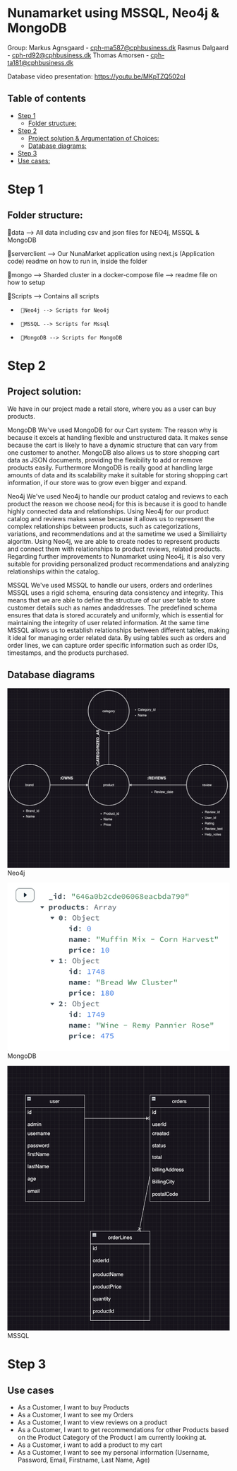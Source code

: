 # Nunamarket using MSSQL, Neo4j & MongoDB
Group:
Markus Agnsgaard - cph-ma587@cphbusiness.dk
Rasmus Dalgaard - cph-rd92@cphbusiness.dk
Thomas Amorsen - cph-ta181@cphbusiness.dk

Database video presentation: https://youtu.be/MKpTZQ502oI

## Table of contents
- [Step 1](#step-1)
  - [Folder structure:](#folder-structure)
- [Step 2](#step-2)
  - [Project solution & Argumentation of Choices:](#Project-resume)
  - [Database diagrams:](#Database-diagrams)
- [Step 3](#step-3)
 - [Use cases:](#Use-cases)

# Step 1
## Folder structure:
📁data --> All data including csv and json files for NEO4j, MSSQL & MongoDB

📁serverclient --> Our NunaMarket application using next.js (Application code) readme on how to run in, inside the folder

📁mongo --> Sharded cluster in a docker-compose file --> readme file on how to setup

📁Scripts --> Contains all scripts
-      📁Neo4j --> Scripts for Neo4j
-      📁MSSQL --> Scripts for Mssql
-      📁MongoDB --> Scripts for MongoDB

# Step 2
## Project solution:
We have in our project made a retail store, where you as a user can buy products.

MongoDB
We've used MongoDB for our Cart system:
The reason why is because it excels at handling flexible and unstructured data. It makes sense because the cart is likely to have a dynamic structure that can vary from one customer to another. MongoDB also allows us to store shopping cart data as JSON documents, providing the flexibility to add or remove products easily. Furthermore MongoDB is really good at handling large amounts of data and its scalability make it suitable for storing shopping cart information, if our store was to grow even bigger and expand.

Neo4j
We've used Neo4j to handle our product catalog and reviews to each product
the reason we choose neo4j for this is because it is good to handle highly connected data and relationships. Using Neo4j for our product catalog and reviews makes sense because it allows us to represent the complex relationships between products, such as categorizations, variations, and recommendations and at the sametime we used a Similiairty algoritm. Using Neo4j, we are able to  create nodes to represent products and connect them with relationships to product reviews, related products. Regarding further improvements to Nunamarket using Neo4j, it is also very suitable for providing personalized product recommendations and analyzing relationships within the catalog.

MSSQL
We've used MSSQL to handle our users, orders and orderlines
MSSQL uses a rigid schema, ensuring data consistency and integrity. This means that we are able to define the structure of our user table to store customer details such as names andaddresses. The predefined schema ensures that data is stored accurately and uniformly, which is essential for maintaining the integrity of user related information.
At the same time MSSQL allows us to establish relationships between different tables, making it ideal for managing order related data. By using tables such as orders and order lines, we can capture order specific information such as order IDs, timestamps, and the products purchased.
## Database diagrams

![Screenshot](neo.png)
Neo4j

![Screenshot](mongo.png)
MongoDB

![Screenshot](mssql.png)
MSSQL

# Step 3
## Use cases
* As a Customer, I want to buy Products
* As a Customer, I want to see my Orders
* As a Customer, I want to view reviews on a product
* As a Customer, I want to get recommendations for other Products based on the Product Category of the Product I am currently looking at.
* As a Customer, i want to add a product to my cart
* As a Customer, I want to see my personal information (Username, Password, Email, Firstname, Last Name, Age)

